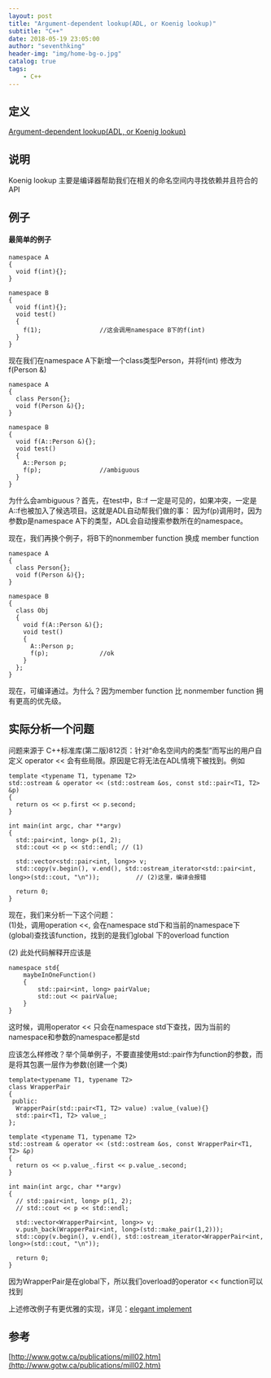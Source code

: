 ```yaml
---
layout: post
title: "Argument-dependent lookup(ADL, or Koenig lookup)"
subtitle: "C++"
date: 2018-05-19 23:05:00
author: "seventhking"
header-img: "img/home-bg-o.jpg"
catalog: true
tags:
    - C++
---
```


## 定义

[Argument-dependent lookup(ADL, or Koenig lookup)](http://en.cppreference.com/w/cpp/language/adl)

## 说明
Koenig lookup 主要是编译器帮助我们在相关的命名空间内寻找依赖并且符合的API

## 例子

#### 最简单的例子

~~~
namespace A
{
  void f(int){};
}

namespace B
{
  void f(int){};
  void test()
  {
    f(1);                //这会调用namespace B下的f(int)
  }
}
~~~

现在我们在namespace A下新增一个class类型Person，并将f(int) 修改为 f(Person &)

~~~
namespace A
{
  class Person{};
  void f(Person &){};
}

namespace B
{
  void f(A::Person &){};
  void test()
  {
    A::Person p;
    f(p);                //ambiguous
  }
}
~~~

为什么会ambiguous？首先，在test中，B::f 一定是可见的，如果冲突，一定是A::f也被加入了候选项目。这就是ADL自动帮我们做的事：
因为f(p)调用时，因为参数p是namespace A下的类型，ADL会自动搜索参数所在的namespace。

现在，我们再换个例子，将B下的nonmember function 换成 member function

~~~
namespace A
{
  class Person{};
  void f(Person &){};
}

namespace B
{
  class Obj
  {
    void f(A::Person &){};
    void test()
    {
      A::Person p;
      f(p);              //ok
    }
  };
}
~~~

现在，可编译通过。为什么？因为member function 比 nonmember function 拥有更高的优先级。


## 实际分析一个问题
问题来源于 C++标准库(第二版)812页：针对“命名空间内的类型”而写出的用户自定义 operator << 会有些局限。原因是它将无法在ADL情境下被找到。例如

~~~
template <typename T1, typename T2>
std::ostream & operator << (std::ostream &os, const std::pair<T1, T2> &p)
{
  return os << p.first << p.second;
}

int main(int argc, char **argv)
{
  std::pair<int, long> p(1, 2);
  std::cout << p << std::endl; // (1)

  std::vector<std::pair<int, long>> v;
  std::copy(v.begin(), v.end(), std::ostream_iterator<std::pair<int, long>>(std::cout, "\n"));          // (2)这里，编译会报错

  return 0;
}
~~~

现在，我们来分析一下这个问题：  
(1)处，调用operation <<, 会在namespace std下和当前的namespace下(global)查找该function，找到的是我们global 下的overload function

(2) 此处代码解释开应该是  

~~~
namespace std{
    maybeInOneFunction()
    {
        std::pair<int, long> pairValue;
        std::out << pairValue;
    }
}
~~~

   这时候，调用operator << 只会在namespace std下查找，因为当前的namespace和参数的namespace都是std  
   
应该怎么样修改？举个简单例子，不要直接使用std::pair作为function的参数，而是将其包裹一层作为参数(创建一个类)  

~~~
template<typename T1, typename T2>
class WrapperPair
{
 public:
  WrapperPair(std::pair<T1, T2> value) :value_(value){}
  std::pair<T1, T2> value_;
};

template <typename T1, typename T2>
std::ostream & operator << (std::ostream &os, const WrapperPair<T1, T2> &p)
{
  return os << p.value_.first << p.value_.second;
}

int main(int argc, char **argv)
{
  // std::pair<int, long> p(1, 2);
  // std::cout << p << std::endl;

  std::vector<WrapperPair<int, long>> v;
  v.push_back(WrapperPair<int, long>(std::make_pair(1,2)));
  std::copy(v.begin(), v.end(), std::ostream_iterator<WrapperPair<int, long>>(std::cout, "\n"));

  return 0;
}
~~~

因为WrapperPair是在global下，所以我们overload的operator << function可以找到

上述修改例子有更优雅的实现，详见：[elegant implement](http://www.cplusplus.com/forum/general/224129/)

## 参考

[http://www.gotw.ca/publications/mill02.htm](http://www.gotw.ca/publications/mill02.htm)
